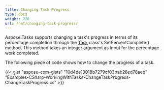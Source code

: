 ```yaml
---
title: Changing Task Progress
type: docs
weight: 220
url: /net/changing-task-progress/
---
```


Aspose.Tasks supports changing a task's progress in terms of its percentage completion through the [Task](https://apireference.aspose.com/tasks/net/aspose.tasks/task) class's SetPercentComplete() method. This method takes an integer argument as input for the percentage work completed.

The following piece of code shows how to change the progress of a task.

{{< gist "aspose-com-gists" "10d4de13018b7279cf03bab28ed78aeb" "Examples-CSharp-WorkingWithTasks-ChangeTaskProgress-ChangeTaskProgress.cs" >}}

